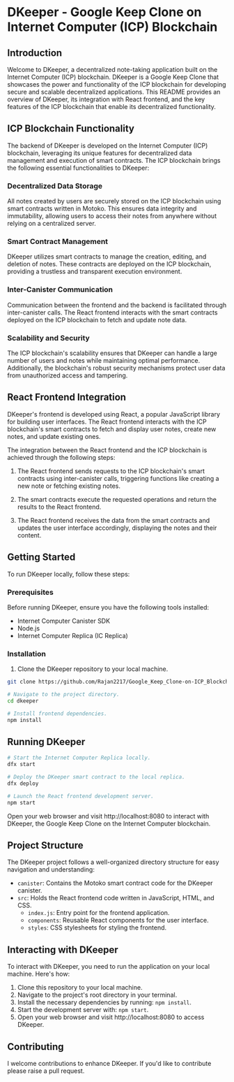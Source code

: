 # DKeeper - Google Keep Clone on Internet Computer (ICP) Blockchain

## Introduction

Welcome to DKeeper, a decentralized note-taking application built on the Internet Computer (ICP) blockchain. DKeeper is a Google Keep Clone that showcases the power and functionality of the ICP blockchain for developing secure and scalable decentralized applications. This README provides an overview of DKeeper, its integration with React frontend, and the key features of the ICP blockchain that enable its decentralized functionality.

## ICP Blockchain Functionality

The backend of DKeeper is developed on the Internet Computer (ICP) blockchain, leveraging its unique features for decentralized data management and execution of smart contracts. The ICP blockchain brings the following essential functionalities to DKeeper:

### Decentralized Data Storage

All notes created by users are securely stored on the ICP blockchain using smart contracts written in Motoko. This ensures data integrity and immutability, allowing users to access their notes from anywhere without relying on a centralized server.

### Smart Contract Management

DKeeper utilizes smart contracts to manage the creation, editing, and deletion of notes. These contracts are deployed on the ICP blockchain, providing a trustless and transparent execution environment.

### Inter-Canister Communication

Communication between the frontend and the backend is facilitated through inter-canister calls. The React frontend interacts with the smart contracts deployed on the ICP blockchain to fetch and update note data.

### Scalability and Security

The ICP blockchain's scalability ensures that DKeeper can handle a large number of users and notes while maintaining optimal performance. Additionally, the blockchain's robust security mechanisms protect user data from unauthorized access and tampering.

## React Frontend Integration

DKeeper's frontend is developed using React, a popular JavaScript library for building user interfaces. The React frontend interacts with the ICP blockchain's smart contracts to fetch and display user notes, create new notes, and update existing ones.

The integration between the React frontend and the ICP blockchain is achieved through the following steps:

1. The React frontend sends requests to the ICP blockchain's smart contracts using inter-canister calls, triggering functions like creating a new note or fetching existing notes.

2. The smart contracts execute the requested operations and return the results to the React frontend.

3. The React frontend receives the data from the smart contracts and updates the user interface accordingly, displaying the notes and their content.

## Getting Started

To run DKeeper locally, follow these steps:

### Prerequisites

Before running DKeeper, ensure you have the following tools installed:

- Internet Computer Canister SDK
- Node.js
- Internet Computer Replica (IC Replica)

### Installation

1. Clone the DKeeper repository to your local machine.

```bash
git clone https://github.com/Rajan2217/Google_Keep_Clone-on-ICP_Blockchain.git

# Navigate to the project directory.
cd dkeeper
```
```bash
# Install frontend dependencies.
npm install
```
## Running DKeeper
```bash
# Start the Internet Computer Replica locally.
dfx start
```
```bash
# Deploy the DKeeper smart contract to the local replica.
dfx deploy
```
```bash
# Launch the React frontend development server.
npm start
```
Open your web browser and visit http://localhost:8080 to interact with DKeeper, the Google Keep Clone on the Internet Computer blockchain.

## Project Structure

The DKeeper project follows a well-organized directory structure for easy navigation and understanding:

- `canister`: Contains the Motoko smart contract code for the DKeeper canister.
- `src`: Holds the React frontend code written in JavaScript, HTML, and CSS.
  - `index.js`: Entry point for the frontend application.
  - `components`: Reusable React components for the user interface.
  - `styles`: CSS stylesheets for styling the frontend.

## Interacting with DKeeper

To interact with DKeeper, you need to run the application on your local machine. Here's how:

1. Clone this repository to your local machine.
2. Navigate to the project's root directory in your terminal.
3. Install the necessary dependencies by running: `npm install`.
4. Start the development server with: `npm start`.
5. Open your web browser and visit http://localhost:8080 to access DKeeper.

## Contributing

I welcome contributions to enhance DKeeper. If you'd like to contribute please raise a pull request.
